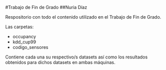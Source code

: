 #Trabajo de Fin de Grado
##Nuria Díaz

Respositorio con todo el contenido utilizado en el Trabajo de Fin de Grado.

Las carpetas: 

* occupancy
* kdd_cup99 
* codigo_sensores

Contiene cada una su respectivo/s datasets así como los resultados obtenidos para dichos datasets en ambas máquinas.
